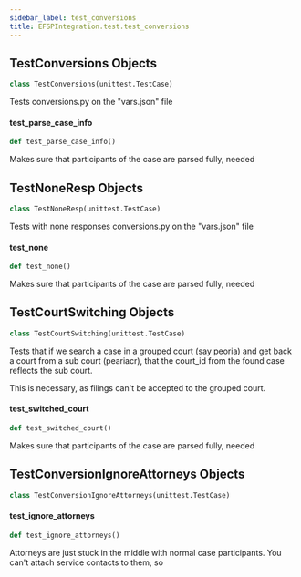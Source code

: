 ```yaml
---
sidebar_label: test_conversions
title: EFSPIntegration.test.test_conversions
---
```


## TestConversions Objects

```python
class TestConversions(unittest.TestCase)
```

Tests conversions.py on the &quot;vars.json&quot; file

#### test\_parse\_case\_info

```python
def test_parse_case_info()
```

Makes sure that participants of the case are parsed fully, needed

## TestNoneResp Objects

```python
class TestNoneResp(unittest.TestCase)
```

Tests with none responses conversions.py on the &quot;vars.json&quot; file

#### test\_none

```python
def test_none()
```

Makes sure that participants of the case are parsed fully, needed

## TestCourtSwitching Objects

```python
class TestCourtSwitching(unittest.TestCase)
```

Tests that if we search a case in a grouped court (say peoria) and
get back a court from a sub court (peariacr), that the
court_id from the found case reflects the sub court.

This is necessary, as filings can&#x27;t be accepted to the grouped court.

#### test\_switched\_court

```python
def test_switched_court()
```

Makes sure that participants of the case are parsed fully, needed

## TestConversionIgnoreAttorneys Objects

```python
class TestConversionIgnoreAttorneys(unittest.TestCase)
```

#### test\_ignore\_attorneys

```python
def test_ignore_attorneys()
```

Attorneys are just stuck in the middle with normal case participants. You can&#x27;t attach service contacts to them, so

